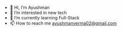 - 👋 Hi, I’m Ayushman
- 👀 I’m interested in new tech
- 🌱 I’m currently learning Full-Stack
- 📫 How to reach me ayushmanverma02@gmail.com

<!---
Ayushman1998/Ayushman1998 is a ✨ special ✨ repository because its `README.md` (this file) appears on your GitHub profile.
You can click the Preview link to take a look at your changes.
--->
